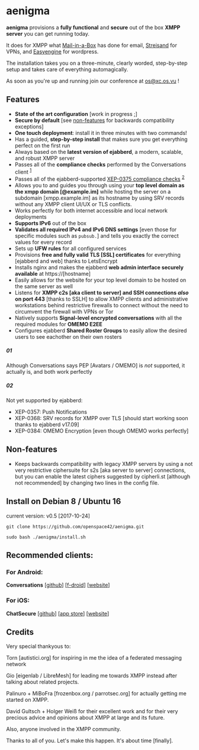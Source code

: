 # aenigma

**aenigma** provisions a **fully functional** and **secure** out of the box **XMPP server** you can get running today.

It does for XMPP what [Mail-in-a-Box](https://github.com/mail-in-a-box/mailinabox) has done for email, [Streisand](https://github.com/StreisandEffect/streisand) for VPNs, and [Easyengine](https://easyengine.io/) for wordpress.

The installation takes you on a three-minute, clearly worded, step-by-step setup and takes care of everything automagically.

As soon as you're up and running join our conference at os@xc.os.vu !

## Features

* **State of the art configuration** [work in progress ;]
* **Secure by default** [see [non-features](#non-features) for backwards compatibility exceptions]
* **One touch deployment**: install it in three minutes with two commands!
* Has a guided, **step-by-step install** that makes sure you get everything perfect on the first run
* Always based on the **latest version of ejabberd**, a modern, scalable, and robust XMPP server
* Passes all of the **compliance checks** performed by the Conversations client <sup>[1](#01)
* Passes all of the ejabberd-supported [XEP-0375 compliance checks](https://github.com/iNPUTmice/ComplianceTester) <sup>[2](#02)
* Allows you to and guides you through using your **top level domain as the xmpp domain [@example.im]** while hosting the server on a subdomain [xmpp.example.im] as its hostname by using SRV records without any XMPP client UI/UX or TLS conflicts.
* Works perfectly for both internet accessible and local network deployments
* **Supports IPv6** out of the box
* **Validates all required IPv4 and IPv6 DNS settings** [even those for specific modules such as `pubsub.`] and tells you exactly the correct values for every record
* Sets up **UFW rules** for all configured services
* Provisions **free and fully valid TLS [SSL] certificates** for everything [ejabberd and web] thanks to LetsEncrypt
* Installs nginx and makes the ejabberd **web admin interface securely available** at https://[hostname]
* Easily allows for the website for your top level domain to be hosted on the same server as well
* Listens for **XMPP c2s [aka client to server] and SSH connections *also* on port 443** [thanks to SSLH] to allow XMPP clients and administrative workstations behind restrictive firewalls to connect without the need to circumvent the firewall with VPNs or Tor
* Natively supports **Signal-level encrypted conversations** with all the required modules for **OMEMO E2EE**
* Configures ejabberd **Shared Roster Groups** to easily allow the desired users to see eachother on their own rosters

##### 01

Although Conversations says PEP [Avatars / OMEMO] is *not* supported, it actually is, and both work perfectly

##### 02

Not yet supported by ejabberd:

* XEP-0357: Push Notifications
* XEP-0368: SRV records for XMPP over TLS [should start working soon thanks to ejabberd v17.09]
* XEP-0384: OMEMO Encryption [even though OMEMO works perfectly]

## Non-features

* Keeps backwards compatibility with legacy XMPP servers by using a not very restrictive ciphersuite for s2s [aka server to server] connections, but you can enable the latest ciphers suggested by cipherli.st [although not recommended] by changing two lines in the config file.

## Install on Debian 8 / Ubuntu 16

current version: v0.5 [2017-10-24]

```git clone https://github.com/openspace42/aenigma.git```

```sudo bash ./aenigma/install.sh```

## Recommended clients:

### For Android:

**Conversations** [[github](https://github.com/siacs/Conversations)] [[f-droid](https://f-droid.org/packages/eu.siacs.conversations/)] [[website](https://conversations.im/)]

### For iOS:

**ChatSecure** [[github](https://github.com/chatsecure)] [[app store](https://itunes.apple.com/us/app/chatsecure/id464200063)] [[website](https://chatsecure.org/)]

## Credits

Very special thankyous to:

Torn [autistici.org] for inspiring in me the idea of a federated messaging network

Gio [eigenlab / LibreMesh] for leading me towards XMPP instead after talking about related projects.

Palinuro + MiBoFra [frozenbox.org / parrotsec.org] for actually getting me started on XMPP.

David Gultsch + Holger Weiß for their excellent work and for their very precious advice and opinions about XMPP at large and its future.

Also, anyone involved in the XMPP community.

Thanks to all of you. Let's make this happen. It's about time [finally].
